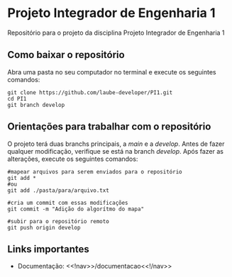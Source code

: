 # Projeto Integrador de Engenharia 1
Repositório para o projeto da disciplina Projeto Integrador de Engenharia 1

## Como baixar o repositório
Abra uma pasta no seu computador no terminal e execute os seguintes comandos:

    git clone https://github.com/laube-developer/PI1.git
    cd PI1
    git branch develop

## Orientações para trabalhar com o repositório

O projeto terá duas branchs principais, a *main* e a *develop*. Antes de fazer qualquer modificação, verifique se está na branch *develop*. Após fazer as alterações, execute os seguintes comandos:

    #mapear arquivos para serem enviados para o repositório
    git add *
    #ou
    git add ./pasta/para/arquivo.txt

    #cria um commit com essas modificações
    git commit -m "Adição do algorítmo do mapa"
    
    #subir para o repositório remoto
    git push origin develop

## Links importantes
- Documentação: <<!nav>>/documentacao<<!/nav>>



